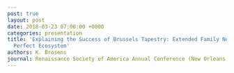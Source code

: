 ```yaml
---
post: true
layout: post
date: 2018-03-23 07:00:00 +0000
categories: presentation
title: 'Explaining the Success of Brussels Tapestry: Extended Family Networks as the
  Perfect Ecosystem'
authors: K. Brosens
journal: Renaissance Society of America Annual Conference (New Orleans, 22–24.3.2018)
---
```

